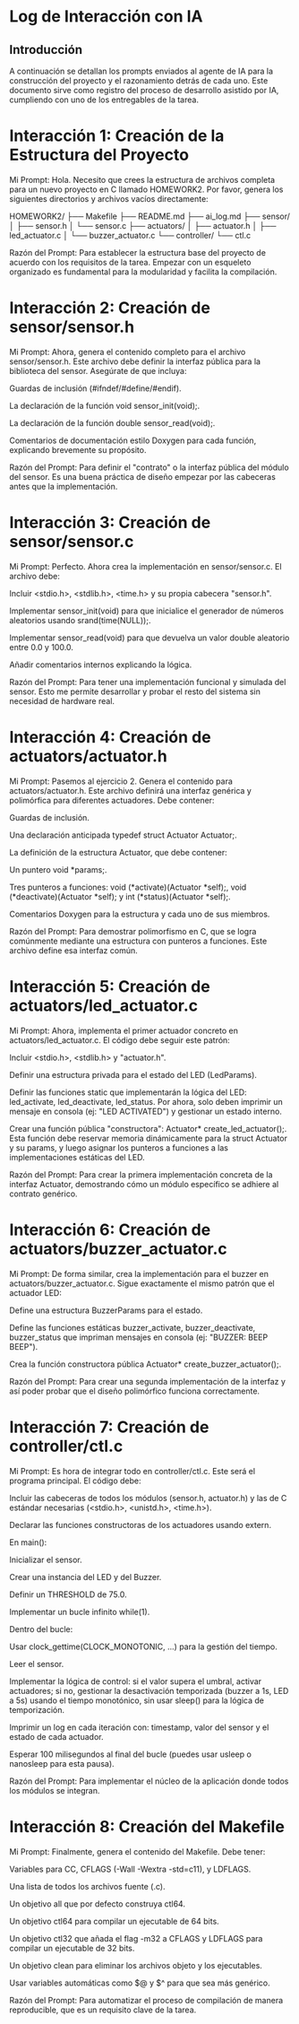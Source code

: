 # Log de Interacción con IA

## Introducción

A continuación se detallan los prompts enviados al agente de IA para la construcción del proyecto y el razonamiento detrás de cada uno. Este documento sirve como registro del proceso de desarrollo asistido por IA, cumpliendo con uno de los entregables de la tarea.


# Interacción 1: Creación de la Estructura del Proyecto
Mi Prompt:
Hola. Necesito que crees la estructura de archivos completa para un nuevo proyecto en C llamado HOMEWORK2. Por favor, genera los siguientes directorios y archivos vacíos directamente:

HOMEWORK2/
├── Makefile
├── README.md
├── ai_log.md
├── sensor/
│   ├── sensor.h
│   └── sensor.c
├── actuators/
│   ├── actuator.h
│   ├── led_actuator.c
│   └── buzzer_actuator.c
└── controller/
    └── ctl.c

Razón del Prompt:
Para establecer la estructura base del proyecto de acuerdo con los requisitos de la tarea. Empezar con un esqueleto organizado es fundamental para la modularidad y facilita la compilación.



# Interacción 2: Creación de sensor/sensor.h
Mi Prompt:
Ahora, genera el contenido completo para el archivo sensor/sensor.h. Este archivo debe definir la interfaz pública para la biblioteca del sensor. Asegúrate de que incluya:

Guardas de inclusión (#ifndef/#define/#endif).

La declaración de la función void sensor_init(void);.

La declaración de la función double sensor_read(void);.

Comentarios de documentación estilo Doxygen para cada función, explicando brevemente su propósito.

Razón del Prompt:
Para definir el "contrato" o la interfaz pública del módulo del sensor. Es una buena práctica de diseño empezar por las cabeceras antes que la implementación.

# Interacción 3: Creación de sensor/sensor.c
Mi Prompt:
Perfecto. Ahora crea la implementación en sensor/sensor.c. El archivo debe:

Incluir <stdio.h>, <stdlib.h>, <time.h> y su propia cabecera "sensor.h".

Implementar sensor_init(void) para que inicialice el generador de números aleatorios usando srand(time(NULL));.

Implementar sensor_read(void) para que devuelva un valor double aleatorio entre 0.0 y 100.0.

Añadir comentarios internos explicando la lógica.

Razón del Prompt:
Para tener una implementación funcional y simulada del sensor. Esto me permite desarrollar y probar el resto del sistema sin necesidad de hardware real.


# Interacción 4: Creación de actuators/actuator.h
Mi Prompt:
Pasemos al ejercicio 2. Genera el contenido para actuators/actuator.h. Este archivo definirá una interfaz genérica y polimórfica para diferentes actuadores. Debe contener:

Guardas de inclusión.

Una declaración anticipada typedef struct Actuator Actuator;.

La definición de la estructura Actuator, que debe contener:

Un puntero void *params;.

Tres punteros a funciones: void (*activate)(Actuator *self);, void (*deactivate)(Actuator *self); y int (*status)(Actuator *self);.

Comentarios Doxygen para la estructura y cada uno de sus miembros.

Razón del Prompt:
Para demostrar polimorfismo en C, que se logra comúnmente mediante una estructura con punteros a funciones. Este archivo define esa interfaz común.

# Interacción 5: Creación de actuators/led_actuator.c
Mi Prompt:
Ahora, implementa el primer actuador concreto en actuators/led_actuator.c. El código debe seguir este patrón:

Incluir <stdio.h>, <stdlib.h> y "actuator.h".

Definir una estructura privada para el estado del LED (LedParams).

Definir las funciones static que implementarán la lógica del LED: led_activate, led_deactivate, led_status. Por ahora, solo deben imprimir un mensaje en consola (ej: "LED ACTIVATED") y gestionar un estado interno.

Crear una función pública "constructora": Actuator* create_led_actuator();. Esta función debe reservar memoria dinámicamente para la struct Actuator y su params, y luego asignar los punteros a funciones a las implementaciones estáticas del LED.

Razón del Prompt:
Para crear la primera implementación concreta de la interfaz Actuator, demostrando cómo un módulo específico se adhiere al contrato genérico.



# Interacción 6: Creación de actuators/buzzer_actuator.c
Mi Prompt:
De forma similar, crea la implementación para el buzzer en actuators/buzzer_actuator.c. Sigue exactamente el mismo patrón que el actuador LED:

Define una estructura BuzzerParams para el estado.

Define las funciones estáticas buzzer_activate, buzzer_deactivate, buzzer_status que impriman mensajes en consola (ej: "BUZZER: BEEP BEEP").

Crea la función constructora pública Actuator* create_buzzer_actuator();.

Razón del Prompt:
Para crear una segunda implementación de la interfaz y así poder probar que el diseño polimórfico funciona correctamente.



# Interacción 7: Creación de controller/ctl.c
Mi Prompt:
Es hora de integrar todo en controller/ctl.c. Este será el programa principal. El código debe:

Incluir las cabeceras de todos los módulos (sensor.h, actuator.h) y las de C estándar necesarias (<stdio.h>, <unistd.h>, <time.h>).

Declarar las funciones constructoras de los actuadores usando extern.

En main():

Inicializar el sensor.

Crear una instancia del LED y del Buzzer.

Definir un THRESHOLD de 75.0.

Implementar un bucle infinito while(1).

Dentro del bucle:

Usar clock_gettime(CLOCK_MONOTONIC, ...) para la gestión del tiempo.

Leer el sensor.

Implementar la lógica de control: si el valor supera el umbral, activar actuadores; si no, gestionar la desactivación temporizada (buzzer a 1s, LED a 5s) usando el tiempo monotónico, sin usar sleep() para la lógica de temporización.

Imprimir un log en cada iteración con: timestamp, valor del sensor y el estado de cada actuador.

Esperar 100 milisegundos al final del bucle (puedes usar usleep o nanosleep para esta pausa).

Razón del Prompt:
Para implementar el núcleo de la aplicación donde todos los módulos se integran.



# Interacción 8: Creación del Makefile
Mi Prompt:
Finalmente, genera el contenido del Makefile. Debe tener:

Variables para CC, CFLAGS (-Wall -Wextra -std=c11), y LDFLAGS.

Una lista de todos los archivos fuente (.c).

Un objetivo all que por defecto construya ctl64.

Un objetivo ctl64 para compilar un ejecutable de 64 bits.

Un objetivo ctl32 que añada el flag -m32 a CFLAGS y LDFLAGS para compilar un ejecutable de 32 bits.

Un objetivo clean para eliminar los archivos objeto y los ejecutables.

Usar variables automáticas como $@ y $^ para que sea más genérico.

Razón del Prompt:
Para automatizar el proceso de compilación de manera reproducible, que es un requisito clave de la tarea.
